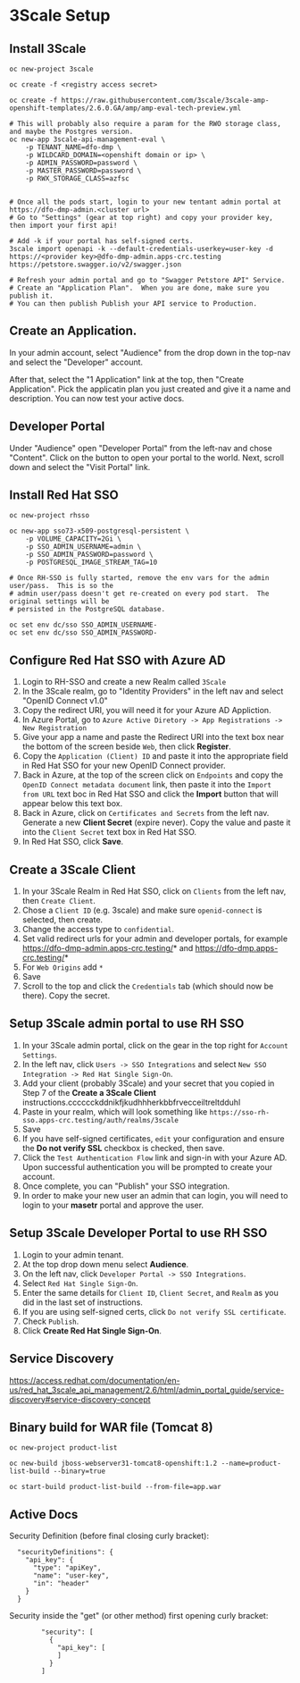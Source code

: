 # 3Scale Setup

## Install 3Scale

```
oc new-project 3scale

oc create -f <registry access secret>

oc create -f https://raw.githubusercontent.com/3scale/3scale-amp-openshift-templates/2.6.0.GA/amp/amp-eval-tech-preview.yml

# This will probably also require a param for the RWO storage class, and maybe the Postgres version.
oc new-app 3scale-api-management-eval \
    -p TENANT_NAME=dfo-dmp \
    -p WILDCARD_DOMAIN=<openshift domain or ip> \
    -p ADMIN_PASSWORD=password \
    -p MASTER_PASSWORD=password \
    -p RWX_STORAGE_CLASS=azfsc
    

# Once all the pods start, login to your new tentant admin portal at https://dfo-dmp-admin.<cluster url>
# Go to "Settings" (gear at top right) and copy your provider key, then import your first api!

# Add -k if your portal has self-signed certs.
3scale import openapi -k --default-credentials-userkey=user-key -d https://<provider key>@dfo-dmp-admin.apps-crc.testing https://petstore.swagger.io/v2/swagger.json

# Refresh your admin portal and go to "Swagger Petstore API" Service.
# Create an "Application Plan".  When you are done, make sure you publish it.
# You can then publish Publish your API service to Production.
```

## Create an Application.

In your admin account, select "Audience" from the drop down in the top-nav and select the "Developer" account.

After that, select the "1 Application" link at the top, then "Create Application".
Pick the applicatin plan you just created and give it a name and description.
You can now test your active docs.

## Developer Portal

Under "Audience" open "Developer Portal" from the left-nav and chose "Content".  Click on the button to open your portal to the world.
Next, scroll down and select the "Visit Portal" link.

## Install Red Hat SSO

```
oc new-project rhsso

oc new-app sso73-x509-postgresql-persistent \
    -p VOLUME_CAPACITY=2Gi \
    -p SSO_ADMIN_USERNAME=admin \
    -p SSO_ADMIN_PASSWORD=password \
    -p POSTGRESQL_IMAGE_STREAM_TAG=10

# Once RH-SSO is fully started, remove the env vars for the admin user/pass.  This is so the 
# admin user/pass doesn't get re-created on every pod start.  The original settings will be
# persisted in the PostgreSQL database.

oc set env dc/sso SSO_ADMIN_USERNAME-
oc set env dc/sso SSO_ADMIN_PASSWORD-
```

## Configure Red Hat SSO with Azure AD

1. Login to RH-SSO and create a new Realm called `3Scale`
2. In the 3Scale realm, go to "Identity Providers" in the left nav and select "OpenID Connect v1.0"
3. Copy the redirect URI, you will need it for your Azure AD Appliction.
4. In Azure Portal, go to `Azure Active Diretory -> App Registrations -> New Registration`
5. Give your app a name and paste the Redirect URI into the text box near the bottom of the screen beside `Web`, then click **Register**.
6. Copy the `Application (Client) ID` and paste it into the appropriate field in Red Hat SSO for your new OpenID Connect provider.
7. Back in Azure, at the top of the screen click on `Endpoints` and copy the `OpenID Connect metadata document` link, then paste it into the `Import from URL` text boc in Red Hat SSO and click the **Import** button that will appear below this text box.
8. Back in Azure, click on `Certificates and Secrets` from the left nav.  Generate a new **Client Secret** (expire never).  Copy the value and paste it into the `Client Secret` text box in Red Hat SSO.
9. In Red Hat SSO, click **Save**.

## Create a 3Scale Client

1. In your 3Scale Realm in Red Hat SSO, click on `Clients` from the left nav, then `Create Client`.
2. Chose a `Client ID` (e.g. 3scale) and make sure `openid-connect` is selected, then create.
3. Change the access type to `confidential`.
4. Set valid redirect urls for your admin and developer portals, for example https://dfo-dmp-admin.apps-crc.testing/* and https://dfo-dmp.apps-crc.testing/*
5. For `Web Origins` add `*`
6. Save
7. Scroll to the top and click the `Credentials` tab (which should now be there).  Copy the secret.

## Setup 3Scale admin portal to use RH SSO

1. In your 3Scale admin portal, click on the gear in the top right for `Account Settings`.
2. In the left nav, click `Users -> SSO Integrations` and select `New SSO Integration -> Red Hat Single Sign-On`.
3. Add your client (probably 3Scale) and your secret that you copied in Step 7 of the **Create a 3Scale Client** instructions.cccccckddnikfjkudhhherkbbfrvecceiltreltdduhl
4. Paste in your realm, which will look something like `https://sso-rh-sso.apps-crc.testing/auth/realms/3scale`
5. Save
6. If you have self-signed certificates, `edit` your configuration and ensure the **Do not verify SSL** checkbox is checked, then save.
7. Click the `Test Authentication Flow` link and sign-in with your Azure AD.  Upon successful authentication you will be prompted to create your account.
8. Once complete, you can "Publish" your SSO integration.
9. In order to make your new user an admin that can login, you will need to login to your **masetr** portal and approve the user.

## Setup 3Scale Developer Portal to use RH SSO

1. Login to your admin tenant.
2. At the top drop down menu select **Audience**.
3. On the left nav, click `Developer Portal -> SSO Integrations`.
4. Select `Red Hat Single Sign-On`.
5. Enter the same details for `Client ID`, `Client Secret`, and `Realm` as you did in the last set of instructions.
6. If you are using self-signed certs, click `Do not verify SSL certificate`.
7. Check `Publish`.
8. Click **Create Red Hat Single Sign-On**.

## Service Discovery

https://access.redhat.com/documentation/en-us/red_hat_3scale_api_management/2.6/html/admin_portal_guide/service-discovery#service-discovery-concept

## Binary build for WAR file (Tomcat 8)

```
oc new-project product-list

oc new-build jboss-webserver31-tomcat8-openshift:1.2 --name=product-list-build --binary=true

oc start-build product-list-build --from-file=app.war
```

## Active Docs

Security Definition (before final closing curly bracket):
```
  "securityDefinitions": {
    "api_key": {
      "type": "apiKey",
      "name": "user-key",
      "in": "header"
    }
  }
```

Security inside the "get" (or other method) first opening curly bracket:
```
        "security": [
          {
            "api_key": [
            ]
          }
        ]
```
